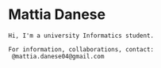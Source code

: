 # Mattia Danese
    Hi, I'm a university Informatics student.

    For information, collaborations, contact: 
     @mattia.danese04@gmail.com